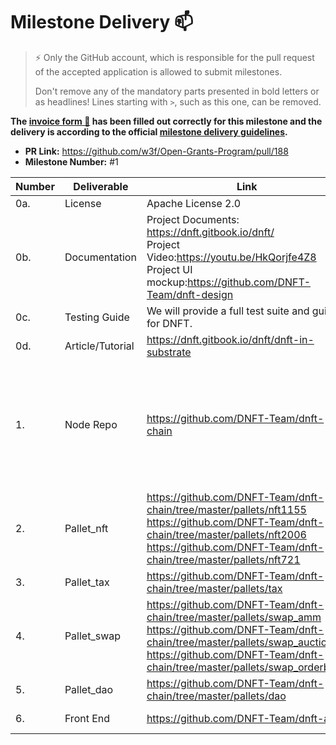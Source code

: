 # Milestone Delivery 📫

> ⚡ Only the GitHub account, which is responsible for the pull request of the accepted application is allowed to submit milestones.
>
> Don't remove any of the mandatory parts presented in bold letters or as headlines! Lines starting with `>`, such as this one, can be removed.

**The [invoice form 📝](https://docs.google.com/forms/d/e/1FAIpQLSfmNYaoCgrxyhzgoKQ0ynQvnNRoTmgApz9NrMp-hd8mhIiO0A/viewform) has been filled out correctly for this milestone and the delivery is according to the official [milestone delivery guidelines](https://github.com/w3f/General-Grants-Program/blob/master/grants/milestone-deliverables-guidelines.md).**

- **PR Link:** https://github.com/w3f/Open-Grants-Program/pull/188
- **Milestone Number:** #1

| Number | Deliverable      | Link                                                         | Notes                                                        |
| ------ | ---------------- | ------------------------------------------------------------ | ------------------------------------------------------------ |
| 0a.    | License          | Apache License 2.0                                           | To do                                                        |
| 0b.    | Documentation    | Project Documents: https://dnft.gitbook.io/dnft/<br />Project Video:https://youtu.be/HkQorjfe4Z8<br />Project UI mockup:https://github.com/DNFT-Team/dnft-design |                                                              |
| 0c.    | Testing Guide    | We will provide a full test suite and guide for DNFT.        | Continuous updating                                          |
| 0d.    | Article/Tutorial | https://dnft.gitbook.io/dnft/dnft-in-substrate               |                                                              |
| 1.     | Node Repo        | https://github.com/DNFT-Team/dnft-chain                      | Building\ Test & Run ways see https://github.com/DNFT-Team/dnft-chain#4buildrun<br />Building Errors can refer https://github.com/DNFT-Team/dnft-chain/blob/master/doc/Build%20Error%20%26%20Handle.md<br />Test MVP Link http://mvp.dnft.world/#/home<br />Test MVP Video https://youtu.be/_vHdjrVKNkg <br />Test Explorer:http://92.205.29.153:3003/?rpc=ws://92.205.29.153:9944#/explorer<br />json file https://github.com/DNFT-Team/dnft-chain/blob/master/dnft.json |
| 2.     | Pallet_nft       | https://github.com/DNFT-Team/dnft-chain/tree/master/pallets/nft1155<br />https://github.com/DNFT-Team/dnft-chain/tree/master/pallets/nft2006<br />https://github.com/DNFT-Team/dnft-chain/tree/master/pallets/nft721 | ERC2006 is a new NFT standard towards AI data/model.see the doc: https://dnft.gitbook.io/dnft/erc-nft-2006-standard |
| 3.     | Pallet_tax       | https://github.com/DNFT-Team/dnft-chain/tree/master/pallets/tax |                                                              |
| 4.     | Pallet_swap      | https://github.com/DNFT-Team/dnft-chain/tree/master/pallets/swap_amm<br />https://github.com/DNFT-Team/dnft-chain/tree/master/pallets/swap_auction<br />https://github.com/DNFT-Team/dnft-chain/tree/master/pallets/swap_orderbook |                                                              |
| 5.     | Pallet_dao       | https://github.com/DNFT-Team/dnft-chain/tree/master/pallets/dao |                                                              |
| 6.     | Front End        | https://github.com/DNFT-Team/dnft-app                        | Building with default substrate node(DNFT Test node) should without vpn. And Change it when connect with your local node. |
